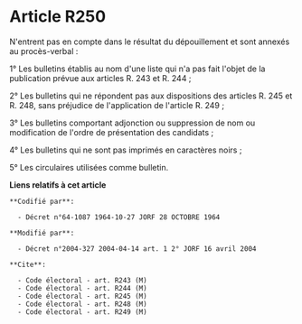 # Article R250

N'entrent pas en compte dans le résultat du dépouillement et sont annexés au procès-verbal :

1° Les bulletins établis au nom d'une liste qui n'a pas fait l'objet de la publication prévue aux articles R. 243 et R. 244 ;

2° Les bulletins qui ne répondent pas aux dispositions des articles R. 245 et R. 248, sans préjudice de l'application de
l'article R. 249 ;

3° Les bulletins comportant adjonction ou suppression de nom ou modification de l'ordre de présentation des candidats ;

4° Les bulletins qui ne sont pas imprimés en caractères noirs ;

5° Les circulaires utilisées comme bulletin.

**Liens relatifs à cet article**

	**Codifié par**:

	  - Décret n°64-1087 1964-10-27 JORF 28 OCTOBRE 1964

	**Modifié par**:

	  - Décret n°2004-327 2004-04-14 art. 1 2° JORF 16 avril 2004

	**Cite**:

	  - Code électoral - art. R243 (M)
	  - Code électoral - art. R244 (M)
	  - Code électoral - art. R245 (M)
	  - Code électoral - art. R248 (M)
	  - Code électoral - art. R249 (M)
